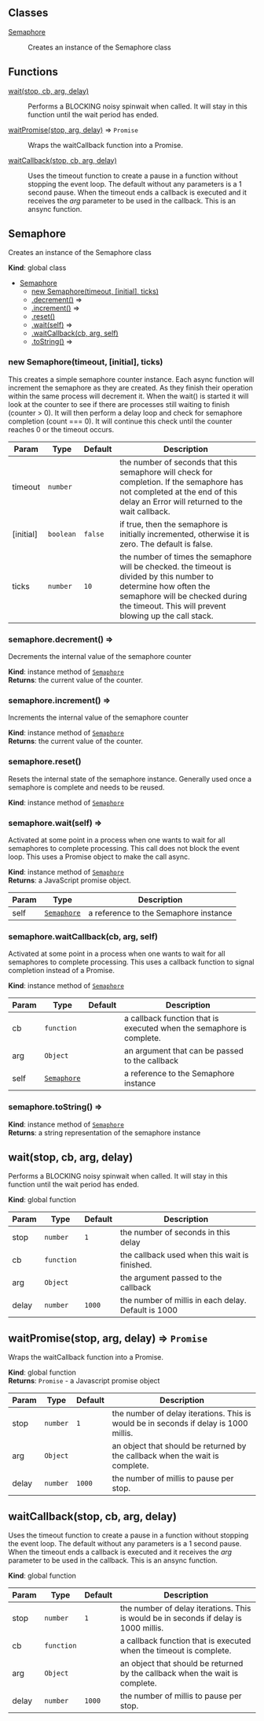 ## Classes

<dl>
<dt><a href="#Semaphore">Semaphore</a></dt>
<dd><p>Creates an instance of the Semaphore class</p>
</dd>
</dl>

## Functions

<dl>
<dt><a href="#wait">wait(stop, cb, arg, delay)</a></dt>
<dd><p>Performs a BLOCKING noisy spinwait when called.  It will stay in this
function until the wait period has ended.</p>
</dd>
<dt><a href="#waitPromise">waitPromise(stop, arg, delay)</a> ⇒ <code>Promise</code></dt>
<dd><p>Wraps the waitCallback function into a Promise.</p>
</dd>
<dt><a href="#waitCallback">waitCallback(stop, cb, arg, delay)</a></dt>
<dd><p>Uses the timeout function to create a pause in a function without stopping
the event loop.  The default without any parameters is a 1 second pause.
When the timeout ends a callback is executed and it receives the <em>arg</em>
parameter to be used in the callback.  This is an ansync function.</p>
</dd>
</dl>

<a name="Semaphore"></a>

## Semaphore
Creates an instance of the Semaphore class

**Kind**: global class  

* [Semaphore](#Semaphore)
    * [new Semaphore(timeout, [initial], ticks)](#new_Semaphore_new)
    * [.decrement()](#Semaphore+decrement) ⇒
    * [.increment()](#Semaphore+increment) ⇒
    * [.reset()](#Semaphore+reset)
    * [.wait(self)](#Semaphore+wait) ⇒
    * [.waitCallback(cb, arg, self)](#Semaphore+waitCallback)
    * [.toString()](#Semaphore+toString) ⇒

<a name="new_Semaphore_new"></a>

### new Semaphore(timeout, [initial], ticks)
This creates a simple semaphore counter instance.  Each async function
will increment the semaphore as they are created.  As they finish their
operation within the same process will decrement it.  When the wait() is
started it will look at the counter to see if there are processes still
waiting to finish (counter > 0).  It will then perform a delay loop
and check for semaphore completion (count === 0).  It will continue this
check until the counter reaches 0 or the timeout occurs.


| Param | Type | Default | Description |
| --- | --- | --- | --- |
| timeout | <code>number</code> |  | the number of seconds that this semaphore will check for completion.  If the semaphore has not completed at the end of this delay an Error will returned to the wait callback. |
| [initial] | <code>boolean</code> | <code>false</code> | if true, then the semaphore is initially incremented, otherwise it is zero.  The default is false. |
| ticks | <code>number</code> | <code>10</code> | the number of times the semaphore will be checked. the timeout is divided by this number to determine how often the semaphore will be checked during the timeout.  This will prevent blowing up the call stack. |

<a name="Semaphore+decrement"></a>

### semaphore.decrement() ⇒
Decrements the internal value of the semaphore counter

**Kind**: instance method of [<code>Semaphore</code>](#Semaphore)  
**Returns**: the current value of the counter.  
<a name="Semaphore+increment"></a>

### semaphore.increment() ⇒
Increments the internal value of the semaphore counter

**Kind**: instance method of [<code>Semaphore</code>](#Semaphore)  
**Returns**: the current value of the counter.  
<a name="Semaphore+reset"></a>

### semaphore.reset()
Resets the internal state of the semaphore instance.  Generally used
once a semaphore is complete and needs to be reused.

**Kind**: instance method of [<code>Semaphore</code>](#Semaphore)  
<a name="Semaphore+wait"></a>

### semaphore.wait(self) ⇒
Activated at some point in a process when one wants to wait for all
semaphores to complete processing.  This call does not block the event
loop.  This uses a Promise object to make the call async.

**Kind**: instance method of [<code>Semaphore</code>](#Semaphore)  
**Returns**: a JavaScript promise object.  

| Param | Type | Description |
| --- | --- | --- |
| self | [<code>Semaphore</code>](#Semaphore) | a reference to the Semaphore instance |

<a name="Semaphore+waitCallback"></a>

### semaphore.waitCallback(cb, arg, self)
Activated at some point in a process when one wants to wait for all
semaphores to complete processing.  This uses a callback function to
signal completion instead of a Promise.

**Kind**: instance method of [<code>Semaphore</code>](#Semaphore)  

| Param | Type | Default | Description |
| --- | --- | --- | --- |
| cb | <code>function</code> |  | a callback function that is executed when the semaphore is complete. |
| arg | <code>Object</code> | <code></code> | an argument that can be passed to the callback |
| self | [<code>Semaphore</code>](#Semaphore) |  | a reference to the Semaphore instance |

<a name="Semaphore+toString"></a>

### semaphore.toString() ⇒
**Kind**: instance method of [<code>Semaphore</code>](#Semaphore)  
**Returns**: a string representation of the semaphore instance  
<a name="wait"></a>

## wait(stop, cb, arg, delay)
Performs a BLOCKING noisy spinwait when called.  It will stay in this
function until the wait period has ended.

**Kind**: global function  

| Param | Type | Default | Description |
| --- | --- | --- | --- |
| stop | <code>number</code> | <code>1</code> | the number of seconds in this delay |
| cb | <code>function</code> | <code></code> | the callback used when this wait is finished. |
| arg | <code>Object</code> | <code></code> | the argument passed to the callback |
| delay | <code>number</code> | <code>1000</code> | the number of millis in each delay.  Default is 1000 |

<a name="waitPromise"></a>

## waitPromise(stop, arg, delay) ⇒ <code>Promise</code>
Wraps the waitCallback function into a Promise.

**Kind**: global function  
**Returns**: <code>Promise</code> - a Javascript promise object  

| Param | Type | Default | Description |
| --- | --- | --- | --- |
| stop | <code>number</code> | <code>1</code> | the number of delay iterations.  This is would be in seconds if delay is 1000 millis. |
| arg | <code>Object</code> | <code></code> | an object that should be returned by the callback when the wait is complete. |
| delay | <code>number</code> | <code>1000</code> | the number of millis to pause per stop. |

<a name="waitCallback"></a>

## waitCallback(stop, cb, arg, delay)
Uses the timeout function to create a pause in a function without stopping
the event loop.  The default without any parameters is a 1 second pause.
When the timeout ends a callback is executed and it receives the *arg*
parameter to be used in the callback.  This is an ansync function.

**Kind**: global function  

| Param | Type | Default | Description |
| --- | --- | --- | --- |
| stop | <code>number</code> | <code>1</code> | the number of delay iterations.  This is would be in seconds if delay is 1000 millis. |
| cb | <code>function</code> | <code></code> | a callback function that is executed when the timeout is complete. |
| arg | <code>Object</code> | <code></code> | an object that should be returned by the callback when the wait is complete. |
| delay | <code>number</code> | <code>1000</code> | the number of millis to pause per stop. |

